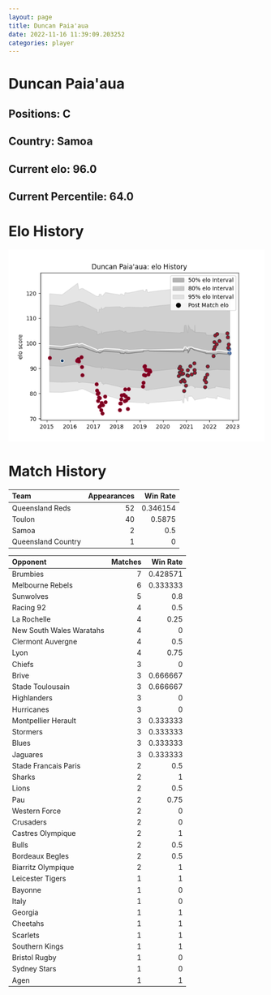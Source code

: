 ```yaml
---  
layout: page  
title: Duncan Paia'aua  
date: 2022-11-16 11:39:09.203252  
categories: player  
---
```

# Duncan Paia'aua

## Positions: C

## Country: Samoa

## Current elo: 96.0

## Current Percentile: 64.0

# Elo History


![elo history](history_DuncanPaia'aua.png)
# Match History


| Team               |   Appearances |   Win Rate |
|:-------------------|--------------:|-----------:|
| Queensland Reds    |            52 |   0.346154 |
| Toulon             |            40 |   0.5875   |
| Samoa              |             2 |   0.5      |
| Queensland Country |             1 |   0        |

| Opponent                 |   Matches |   Win Rate |
|:-------------------------|----------:|-----------:|
| Brumbies                 |         7 |   0.428571 |
| Melbourne Rebels         |         6 |   0.333333 |
| Sunwolves                |         5 |   0.8      |
| Racing 92                |         4 |   0.5      |
| La Rochelle              |         4 |   0.25     |
| New South Wales Waratahs |         4 |   0        |
| Clermont Auvergne        |         4 |   0.5      |
| Lyon                     |         4 |   0.75     |
| Chiefs                   |         3 |   0        |
| Brive                    |         3 |   0.666667 |
| Stade Toulousain         |         3 |   0.666667 |
| Highlanders              |         3 |   0        |
| Hurricanes               |         3 |   0        |
| Montpellier Herault      |         3 |   0.333333 |
| Stormers                 |         3 |   0.333333 |
| Blues                    |         3 |   0.333333 |
| Jaguares                 |         3 |   0.333333 |
| Stade Francais Paris     |         2 |   0.5      |
| Sharks                   |         2 |   1        |
| Lions                    |         2 |   0.5      |
| Pau                      |         2 |   0.75     |
| Western Force            |         2 |   0        |
| Crusaders                |         2 |   0        |
| Castres Olympique        |         2 |   1        |
| Bulls                    |         2 |   0.5      |
| Bordeaux Begles          |         2 |   0.5      |
| Biarritz Olympique       |         2 |   1        |
| Leicester Tigers         |         1 |   1        |
| Bayonne                  |         1 |   0        |
| Italy                    |         1 |   0        |
| Georgia                  |         1 |   1        |
| Cheetahs                 |         1 |   1        |
| Scarlets                 |         1 |   1        |
| Southern Kings           |         1 |   1        |
| Bristol Rugby            |         1 |   0        |
| Sydney Stars             |         1 |   0        |
| Agen                     |         1 |   1        |
